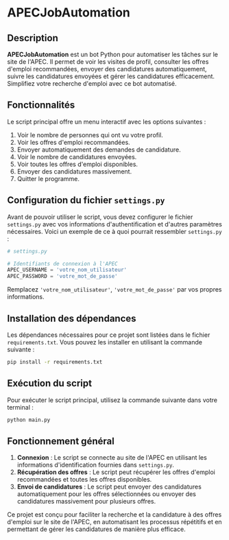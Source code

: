# APECJobAutomation

## Description

**APECJobAutomation** est un bot Python pour automatiser les tâches sur le site de l'APEC. Il permet de voir les visites de profil, consulter les offres d'emploi recommandées, envoyer des candidatures automatiquement, suivre les candidatures envoyées et gérer les candidatures efficacement. Simplifiez votre recherche d'emploi avec ce bot automatisé.

## Fonctionnalités

Le script principal offre un menu interactif avec les options suivantes :

1. Voir le nombre de personnes qui ont vu votre profil.
2. Voir les offres d'emploi recommandées.
3. Envoyer automatiquement des demandes de candidature.
4. Voir le nombre de candidatures envoyées.
5. Voir toutes les offres d'emploi disponibles.
6. Envoyer des candidatures massivement.
7. Quitter le programme.

## Configuration du fichier `settings.py`

Avant de pouvoir utiliser le script, vous devez configurer le fichier `settings.py` avec vos informations d'authentification et d'autres paramètres nécessaires. Voici un exemple de ce à quoi pourrait ressembler `settings.py` :

```python
# settings.py

# Identifiants de connexion à l'APEC
APEC_USERNAME = 'votre_nom_utilisateur'
APEC_PASSWORD = 'votre_mot_de_passe'
```

Remplacez `'votre_nom_utilisateur'`, `'votre_mot_de_passe'` par vos propres informations.

## Installation des dépendances

Les dépendances nécessaires pour ce projet sont listées dans le fichier `requirements.txt`. Vous pouvez les installer en utilisant la commande suivante :

```sh
pip install -r requirements.txt
```

## Exécution du script

Pour exécuter le script principal, utilisez la commande suivante dans votre terminal :

```sh
python main.py
```

## Fonctionnement général

1. **Connexion** : Le script se connecte au site de l'APEC en utilisant les informations d'identification fournies dans `settings.py`.
2. **Récupération des offres** : Le script peut récupérer les offres d'emploi recommandées et toutes les offres disponibles.
3. **Envoi de candidatures** : Le script peut envoyer des candidatures automatiquement pour les offres sélectionnées ou envoyer des candidatures massivement pour plusieurs offres.

Ce projet est conçu pour faciliter la recherche et la candidature à des offres d'emploi sur le site de l'APEC, en automatisant les processus répétitifs et en permettant de gérer les candidatures de manière plus efficace.
